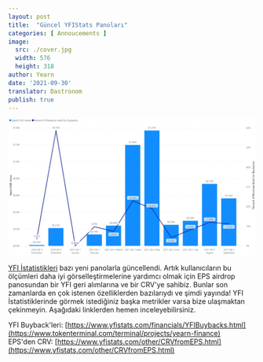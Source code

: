 ```yaml
---
layout: post
title:  "Güncel YFIStats Panoları"
categories: [ Annoucements ]
image:
  src: ./cover.jpg
  width: 576
  height: 318
author: Yearn
date: '2021-09-30'
translator: Dastronom
publish: true
---
```


![](1.jpg)

[YFI İstatistikleri](https://www.yfistats.com/) bazı yeni panolarla güncellendi. Artık kullanıcıların bu ölçümleri daha iyi görselleştirmelerine yardımcı olmak için EPS airdrop panosundan bir YFI geri alımlarına ve bir CRV'ye sahibiz. Bunlar son zamanlarda en çok istenen özelliklerden bazılarıydı ve şimdi yayında! YFI İstatistiklerinde görmek istediğiniz başka metrikler varsa bize ulaşmaktan çekinmeyin. Aşağıdaki linklerden hemen inceleyebilirsiniz.

YFI Buyback'leri: [https://www.yfistats.com/financials/YFIBuybacks.html](https://www.tokenterminal.com/terminal/projects/yearn-finance) <br>
EPS'den CRV: [https://www.yfistats.com/other/CRVfromEPS.html](https://www.yfistats.com/other/CRVfromEPS.html)
